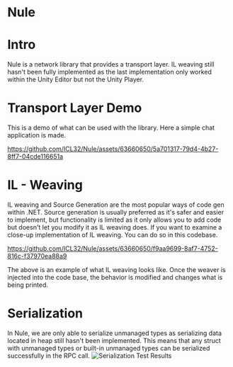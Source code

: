 # Nule

# Intro
Nule is a network library that provides a transport layer. IL weaving still hasn't been fully implemented as the last implementation only worked within the Unity Editor but not the Unity Player.

# Transport Layer Demo
This is a demo of what can be used with the library. Here a simple chat application is made.


https://github.com/ICL32/Nule/assets/63660650/5a701317-79d4-4b27-8ff7-04cde116651a



# IL - Weaving
IL weaving and Source Generation are the most popular ways of code gen within .NET. Source generation is usually preferred as it's safer and easier to implement, but functionality is limited as it only allows you to add code but doesn't let you modify it as IL weaving does. If you want to examine a close-up implementation of IL weaving. You can do so in this codebase.

https://github.com/ICL32/Nule/assets/63660650/f9aa9699-8af7-4752-816c-f37970ea88a9

The above is an example of what IL weaving looks like. Once the weaver is injected into the code base, the behavior is modified and changes what is being printed.

# Serialization
In Nule, we are only able to serialize unmanaged types as serializing data located in heap still hasn't been implemented. This means that any struct with unmanaged types or built-in unmanaged types can be serialized successfully in the RPC call.
  ![Serialization Test Results](https://github.com/ICL32/Nule/assets/63660650/4cb47a0e-3046-4914-b94e-418dad62c085)
